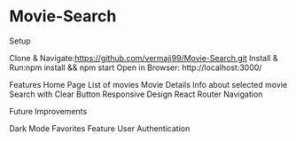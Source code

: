 # Movie-Search
 Setup

Clone & Navigate:https://github.com/vermaji99/Movie-Search.git
Install & Run:npm install && npm start
Open in Browser: http://localhost:3000/

Features
Home Page 
List of movies
Movie Details 
Info about selected movie
Search with Clear Button
Responsive Design
React Router Navigation

Future Improvements

Dark Mode
Favorites Feature
User Authentication
